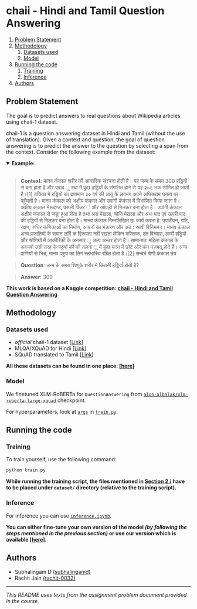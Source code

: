 # chaii - Hindi and Tamil Question Answering

<!-- MarkdownTOC -->

1. [Problem Statement](#problem-statement)
1. [Methodology](#methodology)
	1. [Datasets used](#datasets-used)
	1. [Model](#model)
1. [Running the code](#running-the-code)
	1. [Training](#training)
	1. [Inference](#inference)
1. [Authors](#authors)

<!-- /MarkdownTOC -->


<a id="problem-statement"></a>
## Problem Statement

The goal is to predict answers to real questions about Wikipedia articles using chaii-1 dataset.

chaii-1 is a question answering dataset in Hindi and Tamil (without the use of translation). Given a context and question, the goal of question answering is to predict the answer to the question by selecting a span from the context. Consider the following example from the dataset:

<details open>
<summary><b>Example:</b></summary>
<br/>

> **Context**: मानव कंकाल शरीर की आन्तरिक संरचना होती है। यह जन्म के समय 300 हड्डियों से बना होता है और यवाव ु स्था में कुछ हड्डियों के संगलित होने से यह २०६ तक सीमित हो जाती है।[1] तंत्रिका में हड्डियों का द्रव्यमान ३० वर्ष की आयु के लगभग अपने अधिकतम घनत्व पर पहुँचती है। मानव कंकाल को अक्षीय कंकाल और उपांगी कंकाल में विभाजित किया जाता है। अक्षीय कंकाल मेरूदण्ड, पसली पिजर ं और खोपड़ी से मिलकर बना होता है। उपांगी कंकाल अक्षीय कंकाल से जड़ुा हुआ होता है तथा असं मेखला, श्रोणि मेखला और अधः पाद एवं ऊपरी पाद की हड्डियों से मिलकर बना होता है। मानव कंकाल निम्नलिखित छः कार्य करता है: उपजीवन, गति, रक्षण, रुधिर कणिकाओं का निर्माण, आयनों का भंडारण और अतं : स्रावी विनियमन। मानव कंकाल अन्य प्रजातियों के समान लगिैं क द्विरूपता नहीं रखता लेकिन मस्तिष्क, दंत विन्यास, लम्बी हड्डियों और श्रोणियों में आकीरिकी के अनसार ु अल्प अन्तर होता है। सामान्यतः महिला कंकाल के अवयवों उसी तरह के परुुषों की की तलना ु में कुछ मात्रा में छोटे और कम मजबतू होते हैं। अन्य प्राणियों से भिन्न, मानव परुुष का लिगं स्तंभास्थि रहित होता है।[2] सन्दर्भ श्रेणी:कंकाल तंत्र 

> **Question**: जन्म के समय शिशुके शरीर में कितनी हड्डियाँ होती है? 

> **Answer**: 300

</details>

**This work is based on a Kaggle competition: [chaii - Hindi and Tamil Question Answering](https://www.kaggle.com/c/chaii-hindi-and-tamil-question-answering)**


<a id="methodology"></a>
## Methodology

<a id="datasets-used"></a>
### Datasets used
* *official* chaii-1 dataset [[Link](https://www.kaggle.com/c/chaii-hindi-and-tamil-question-answering/data)]
* MLQA/XQuAD for Hindi [[Link](https://www.kaggle.com/rhtsingh/mlqa-hindi-processed)]
* SQuAD translated to Tamil [[Link](https://www.kaggle.com/msafi04/squad-translated-to-tamil-for-chaii)]

**All these datasets can be found in one place: [[here](https://www.kaggle.com/dataset/006ca8d5f7fa611f2c5acc89b75f4cf7e2b0b4279366c2d8a3d6423e14f4fecb)]**

<a id="model"></a>
### Model
We finetuned XLM-RoBERTa for `QuestionAnswering` from [`alon-albalak/xlm-roberta-large-xquad`](https://huggingface.co/alon-albalak/xlm-roberta-large-xquad) checkpoint.

For hyperparameters, look at [`args`](https://github.com/subhalingamd/nlp-chaii-multilingual-qa/blob/20823005a9a7f7452d1cd2cfab874504e852c28d/train.py#L34:L64) in [`train.py`](train.py).


<a id="running-the-code"></a>
## Running the code
<a id="training"></a>
### Training
To train yourself, use the following command:
```bash
python train.py
```

**While running the training script, the files mentioned in [Section 2.i](#datasets-used) have to be placed under `dataset/` directory (relative to the training script).**

<a id="inference"></a>
### Inference
For inference you can use [`inference.ipynb`](inference.ipynb). 

**You can either fine-tune your own version of the model *(by following the steps mentioned in the previous section)* or use our version which is available [[here](https://www.kaggle.com/dataset/d6b465f7d274361446ce0129469f4e070f235cf8b639b25d424186d1381bc691)].**


<a id="authors"></a>
## Authors
- Subhalingam D [(subhalingamd)](https://github.com/subhalingamd)
- Rachit Jain [(rachit-0032)](https://github.com/rachit-0032)



----
*This README uses texts from the assignment problem document provided in the course.*